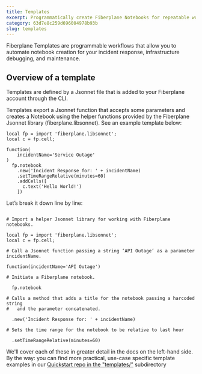 ```yaml
---
title: Templates
excerpt: Programmatically create Fiberplane Notebooks for repeatable workflows.
category: 63d7e8c259d696004978b93b
slug: templates
---
```


Fiberplane Templates are programmable workflows that allow you to automate notebook creation for your incident response, infrastructure debugging, and maintenance.

## Overview of a template

Templates are defined by a Jsonnet file that is added to your Fiberplane account through the CLI.

Templates export a Jsonnet function that accepts some parameters and creates a Notebook using the helper functions provided by the Fiberplane Jsonnet library (fiberplane.libsonnet). See an example template below:

```jsonnet
local fp = import 'fiberplane.libsonnet';
local c = fp.cell;

function(
    incidentName='Service Outage'
)
  fp.notebook
    .new('Incident Response for: ' + incidentName)
    .setTimeRangeRelative(minutes=60)
    .addCells([
      c.text('Hello World!')
    ])
```

Let’s break it down line by line:

```jsonnet

# Import a helper Jsonnet library for working with Fiberplane notebooks.

local fp = import 'fiberplane.libsonnet';
local c = fp.cell;

# Call a Jsonnet function passing a string ‘API Outage’ as a parameter incidentName. 

function(incidentName='API Outage') 

# Initiate a Fiberplane notebook.

  fp.notebook

# Calls a method that adds a title for the notebook passing a harcoded string 
#	and the parameter concatenated.

  .new('Incident Response for: ' + incidentName) 

# Sets the time range for the notebook to be relative to last hour

  .setTimeRangeRelative(minutes=60)
```

We'll cover each of these in greater detail in the docs on the left-hand side.
By the way: you can find more practical, use-case specific template examples in
our [Quickstart repo in the "templates/"](http://github.com/fiberplane/quickstart) subdirectory
